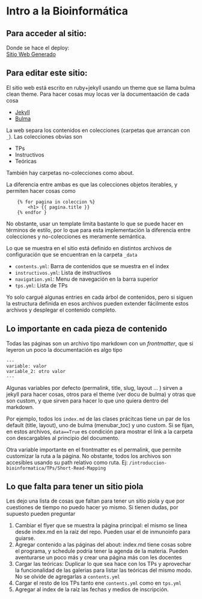 # Intro a la Bioinformática

## Para acceder al sitio:

Donde se hace el deploy:  
[Sitio Web Generado](https://bioinformatica-iib.github.io/introduccion-bioinformatica/)

## Para editar este sitio:

El sitio web está escrito en ruby+jekyll usando un theme que se llama bulma clean theme. Para hacer cosas muy locas ver la documentaación de cada cosa

- [Jekyll](https://jekyllrb.com/docs/)
- [Bulma](http://www.csrhymes.com/bulma-clean-theme/)

La web separa los contenidos en colecciones (carpetas que arrancan con ``_``). Las colecciones obvias son

- TPs
- Instructivos
- Teóricas

También hay carpetas no-colecciones como about.

La diferencia entre ambas es que las colecciones objetos iterables, y permiten hacer cosas como 

```
    {% for pagina in coleccion %}
        <h1> {{ pagina.title }}
    {% endfor }
```

No obstante, usar un template limita bastante lo que se puede hacer en términos de estilo, por lo que para esta implementación la diferencia entre colecciones y no-colecciones es meramente semántica. 

Lo que se muestra en el sitio está definido en distintos archivos de configuración que se encuentran en la carpeta `_data`

- `contents.yml`: Barra de contenidos que se muestra en el index
- `instructivos.yml`: Lista de instructivos
- `navigation.yml`: Menu de navegación en la barra superior
- `tps.yml`: Lista de TPs

Yo solo cargué algunas entries en cada árbol de contenidos, pero si siguen la estructura definida en esos archivos pueden extender fácilmente estos archivos y desplegar el contenido completo. 

## Lo importante en cada pieza de contenido

Todas las páginas son un archivo tipo markdown con un *frontmatter*, que si leyeron un poco la documentación es algo tipo

```
---
variable: valor
variable_2: otro valor
---
```

Algunas variables por defecto (permalink, title, slug, layout ... ) sirven a jekyll para hacer cosas, otros para el theme (ver docu de bulma) y otras que son custom, y que sirven para hacer lo que uno quiera dentro del markdown.

Por ejemplo, todos los ``index.md`` de las clases prácitcas tiene un par de los default (title, layout), uno de bulma (menubar_toc) y uno custom. Si se fijan, en estos archivos, ``data==True`` es condición para mostrar el link a la carpeta con descargables al principio del documento.

Otra variable importante en el frontmatter es el permalink, que permite customizar la ruta a la página. No obstante, todos los archivos son accesibles usando su path relativo como ruta. Ej: ``/introduccion-bioinformatica/TPs/Short-Read-Mapping``

## Lo que falta para tener un sitio piola

Les dejo una lista de cosas que faltan para tener un sitio piola y que por cuestiones de tiempo no puedo hacer yo mismo. Si tienen dudas, por supuesto pueden preguntar

1. Cambiar el flyer que se muestra la página principal: el mismo se linea desde index.md en la raíz del repo. Pueden usar el de inmunoinfo para guiarse.
2. Agregar contenido a las páginas del about: index.md tiene cosas sobre el programa, y schedule podría tener la agenda de la materia. Pueden aventurarse un poco más y crear una página más con les docentes
3. Cargar las teóricas: Duplicar lo que sea hace con los TPs y aprovechar la funcionalidad de las galerias para listar las teóricas del mismo modo. No se olvide de agregarlas a ``contents.yml``
4. Cargar el resto de los TPs tanto ene ``contents.yml`` como en ``tps.yml``
5. Agregar al index de la raíz las fechas y medios de inscripción.
